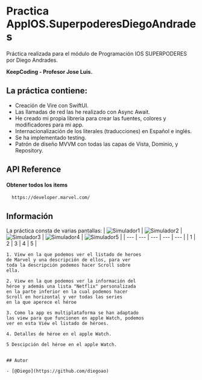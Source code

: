 # Practica AppIOS.SuperpoderesDiegoAndrades

Práctica realizada para el módulo de Programación IOS SUPERPODERES por Diego Andrades.

**KeepCoding - Profesor Jose Luis.**

## La práctica contiene:
- Creación de Vire con SwiftUI.
- Las llamadas de red las he realizado con Async Await.
- He creado mi propia libreria para crear las fuentes, colores y modificadores para mi app.
- Internacionalización de los literales (traducciones) en Español e inglés.
- Se ha implementado testing.
- Patrón de diseño MVVM con todas las capas de Vista, Dominio, y Repository.


## API Reference

#### Obtener todos los items

```http
  https://developer.marvel.com/
```

## Información

La práctica consta de varias pantallas:
| ![Simulador1](https://github.com/diegoao/AppIOS.SuperpoderesDiegoAndrades/blob/main/PhotosGit/foto1.png) | ![Simulador2](https://github.com/diegoao/AppIOS.SuperpoderesDiegoAndrades/blob/main/PhotosGit/foto2.png) | ![Simulador3](https://github.com/diegoao/AppIOS.SuperpoderesDiegoAndrades/blob/main/PhotosGit/foto3.png) | ![Simulador4](https://github.com/diegoao/AppIOS.SuperpoderesDiegoAndrades/blob/main/PhotosGit/foto4.png) | ![Simulador5](https://github.com/diegoao/AppIOS.SuperpoderesDiegoAndrades/blob/main/PhotosGit/foto5.png) |
| --- | --- | --- | --- | --- | 
| 1 | 2 | 3 | 4 | 5 |

```
1. View en la que podemos ver el listado de heroes
de Marvel y una descripción de ellos, para ver
toda la descripción podemos hacer Scroll sobre
ella.
```
```
2. View en la que podemos ver la información del
héroe y además una lista "Netflix" personalizada
en la parte inferior en la cual podemos hacer
Scroll en horizontal y ver todas las series
en la que aperece el héroe
```
```
3. Como la app es multiplataforma se han adaptado
las view para que funcionen en apple Watch, podemos
ver en esta Viéw el listado de héroes.
```
```
4. Detalles de héroe en el apple Watch.
```
```
5 Descipción del héroe en el apple Watch.
```
```

## Autor

- [@Diego](https://github.com/diegoao)
